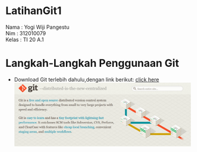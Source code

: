 # LatihanGit1


Nama    : Yogi Wiji Pangestu<br>
Nim     : 312010079<br>
Kelas   : TI 20 A.1<br>

# Langkah-Langkah Penggunaan Git

* Download Git terlebih dahulu,dengan link berikut: [click here](https://git-scm.com)
![Download-Git](Tutorial/git-scm.png)
